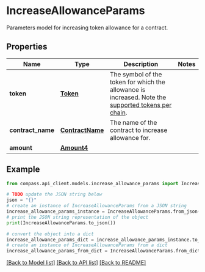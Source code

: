 # IncreaseAllowanceParams

Parameters model for increasing token allowance for a contract.

## Properties

Name | Type | Description | Notes
------------ | ------------- | ------------- | -------------
**token** | [**Token**](Token.md) | The symbol of the token for which the allowance is increased. Note the [supported tokens per chain](/#/#token-table). | 
**contract_name** | [**ContractName**](ContractName.md) | The name of the contract to increase allowance for. | 
**amount** | [**Amount4**](Amount4.md) |  | 

## Example

```python
from compass.api_client.models.increase_allowance_params import IncreaseAllowanceParams

# TODO update the JSON string below
json = "{}"
# create an instance of IncreaseAllowanceParams from a JSON string
increase_allowance_params_instance = IncreaseAllowanceParams.from_json(json)
# print the JSON string representation of the object
print(IncreaseAllowanceParams.to_json())

# convert the object into a dict
increase_allowance_params_dict = increase_allowance_params_instance.to_dict()
# create an instance of IncreaseAllowanceParams from a dict
increase_allowance_params_from_dict = IncreaseAllowanceParams.from_dict(increase_allowance_params_dict)
```
[[Back to Model list]](../README.md#documentation-for-models) [[Back to API list]](../README.md#documentation-for-api-endpoints) [[Back to README]](../README.md)


